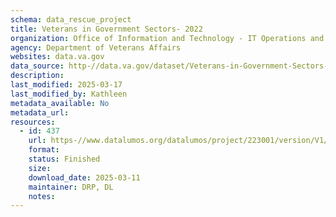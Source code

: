 ```yaml
---
schema: data_rescue_project 
title: Veterans in Government Sectors- 2022
organization: Office of Information and Technology - IT Operations and Services (ITOPS)
agency: Department of Veterans Affairs
websites: data.va.gov
data_source: http-//data.va.gov/dataset/Veterans-in-Government-Sectors-2022/fizr-xgn8
description: 
last_modified: 2025-03-17
last_modified_by: Kathleen
metadata_available: No
metadata_url: 
resources:
  - id: 437
    url: https-//www.datalumos.org/datalumos/project/223001/version/V1/view
    format: 
    status: Finished
    size: 
    download_date: 2025-03-11
    maintainer: DRP, DL
    notes: 
---
```


